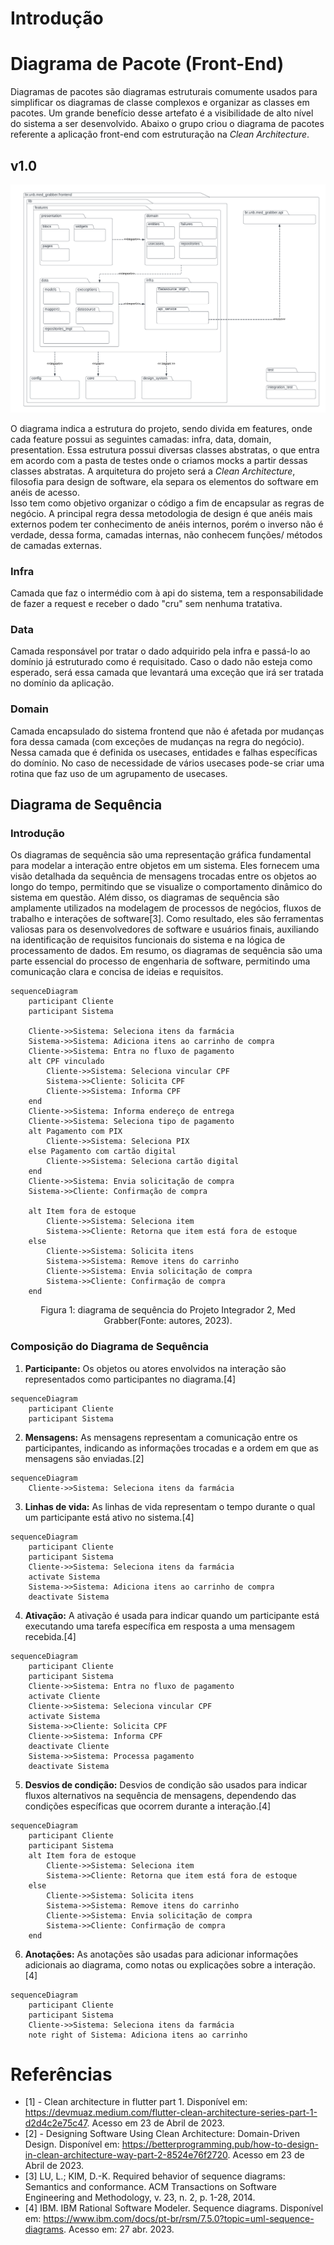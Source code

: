 # Introdução

<!-- Adicionar explicação do que é o documento de arquitetura e sua finalidade -->

# Diagrama de Pacote (Front-End)

Diagramas de pacotes são diagramas estruturais comumente usados para simplificar os diagramas de classe complexos e organizar as classes em pacotes. Um grande benefício desse artefato é a visibilidade de alto nível do sistema a ser desenvolvido. Abaixo o grupo criou o diagrama de pacotes referente a aplicação front-end com estruturação na _Clean Architecture_.

## v1.0

![Diagrama de Pacote Front-End v1.0](./assets/documento_arquitetura/diagrama_pacote_frontend_v1.png)

O diagrama indica a estrutura do projeto, sendo divida em features, onde cada feature possui as seguintes camadas: infra, data, domain, presentation. Essa estrutura possui diversas classes abstratas, o que entra em acordo com a pasta de testes onde o criamos mocks a partir dessas classes abstratas. A arquitetura do projeto será a _Clean Architecture_, filosofia para design de software, ela separa os elementos do software em anéis de acesso.<br>
Isso tem como objetivo organizar o código a fim de encapsular as regras de negócio. A principal regra dessa metodologia de design é que anéis mais externos podem ter conhecimento de anéis internos, porém o inverso não é verdade, dessa forma, camadas internas, não conhecem funções/ métodos de camadas externas.

### Infra

Camada que faz o intermédio com à api do sistema, tem a responsabilidade de fazer a request e receber o dado "cru" sem nenhuma tratativa.

### Data

Camada responsável por tratar o dado adquirido pela infra e passá-lo ao domínio já estruturado como é requisitado. Caso o dado não esteja como esperado, será essa camada que levantará uma exceção que irá ser tratada no domínio da aplicação.

### Domain

Camada encapsulado do sistema frontend que não é afetada por mudanças fora dessa camada (com exceções de mudanças na regra do negócio). Nessa camada que é definida os usecases, entidades e falhas específicas do domínio. No caso de necessidade de vários usecases pode-se criar uma rotina que faz uso de um agrupamento de usecases.

## Diagrama de Sequência

### Introdução

Os diagramas de sequência são uma representação gráfica fundamental para modelar a interação entre objetos em um sistema. Eles fornecem uma visão detalhada da sequência de mensagens trocadas entre os objetos ao longo do tempo, permitindo que se visualize o comportamento dinâmico do sistema em questão. Além disso, os diagramas de sequência são amplamente utilizados na modelagem de processos de negócios, fluxos de trabalho e interações de software[3]. Como resultado, eles são ferramentas valiosas para os desenvolvedores de software e usuários finais, auxiliando na identificação de requisitos funcionais do sistema e na lógica de processamento de dados. Em resumo, os diagramas de sequência são uma parte essencial do processo de engenharia de software, permitindo uma comunicação clara e concisa de ideias e requisitos.


```mermaid
sequenceDiagram
    participant Cliente
    participant Sistema

    Cliente->>Sistema: Seleciona itens da farmácia
    Sistema->>Sistema: Adiciona itens ao carrinho de compra
    Cliente->>Sistema: Entra no fluxo de pagamento
    alt CPF vinculado
        Cliente->>Sistema: Seleciona vincular CPF
        Sistema->>Cliente: Solicita CPF
        Cliente->>Sistema: Informa CPF
    end
    Cliente->>Sistema: Informa endereço de entrega
    Cliente->>Sistema: Seleciona tipo de pagamento
    alt Pagamento com PIX
        Cliente->>Sistema: Seleciona PIX
    else Pagamento com cartão digital
        Cliente->>Sistema: Seleciona cartão digital
    end
    Cliente->>Sistema: Envia solicitação de compra
    Sistema->>Cliente: Confirmação de compra

    alt Item fora de estoque
        Cliente->>Sistema: Seleciona item
        Sistema->>Cliente: Retorna que item está fora de estoque
    else
        Cliente->>Sistema: Solicita itens
        Sistema->>Sistema: Remove itens do carrinho
        Cliente->>Sistema: Envia solicitação de compra
        Sistema->>Cliente: Confirmação de compra
    end
```

<center>

<p> Figura 1: diagrama de sequência do Projeto Integrador 2, Med Grabber(Fonte: autores, 2023).</p>

</center>

### Composição do Diagrama de Sequência

1. **Participante:** Os objetos ou atores envolvidos na interação são representados como participantes no diagrama.[4]

```mermaid
sequenceDiagram
    participant Cliente
    participant Sistema
```

2. **Mensagens:** As mensagens representam a comunicação entre os participantes, indicando as informações trocadas e a ordem em que as mensagens são enviadas.[2]

```mermaid
sequenceDiagram
    Cliente->>Sistema: Seleciona itens da farmácia
```

3. **Linhas de vida:** As linhas de vida representam o tempo durante o qual um participante está ativo no sistema.[4]

```mermaid
sequenceDiagram
    participant Cliente
    participant Sistema
    Cliente->>Sistema: Seleciona itens da farmácia
    activate Sistema
    Sistema->>Sistema: Adiciona itens ao carrinho de compra
    deactivate Sistema

```

4. **Ativação:** A ativação é usada para indicar quando um participante está executando uma tarefa específica em resposta a uma mensagem recebida.[4]

```mermaid
sequenceDiagram
    participant Cliente
    participant Sistema
    Cliente->>Sistema: Entra no fluxo de pagamento
    activate Cliente
    Cliente->>Sistema: Seleciona vincular CPF
    activate Sistema
    Sistema->>Cliente: Solicita CPF
    Cliente->>Sistema: Informa CPF
    deactivate Cliente
    Sistema->>Sistema: Processa pagamento
    deactivate Sistema

```

5. **Desvios de condição:** Desvios de condição são usados para indicar fluxos alternativos na sequência de mensagens, dependendo das condições específicas que ocorrem durante a interação.[4]

```mermaid
sequenceDiagram
    participant Cliente
    participant Sistema
    alt Item fora de estoque
        Cliente->>Sistema: Seleciona item
        Sistema->>Cliente: Retorna que item está fora de estoque
    else
        Cliente->>Sistema: Solicita itens
        Sistema->>Sistema: Remove itens do carrinho
        Cliente->>Sistema: Envia solicitação de compra
        Sistema->>Cliente: Confirmação de compra
    end

```

6. **Anotações:** As anotações são usadas para adicionar informações adicionais ao diagrama, como notas ou explicações sobre a interação.[4]

```mermaid
sequenceDiagram
    participant Cliente
    participant Sistema
    Cliente->>Sistema: Seleciona itens da farmácia
    note right of Sistema: Adiciona itens ao carrinho
```

<!--Bibitex para referencia

@article{LuLunjin2014Rbos,
  title={Required behavior of sequence diagrams: Semantics and conformance},
  author={Lu, Lunjin and Kim, Dae-Kyoo},
  journal={ACM transactions on software engineering and methodology},
  volume={23},
  number={2},
  pages={1--28},
  year={2014}
}

@misc{IBM,
  title={Sequence diagrams},
  author={IBM},
  howpublished={\url{https://www.ibm.com/docs/pt-br/rsm/7.5.0?topic=uml-sequence-diagrams}},
  year={Acesso em: 27 abr. 2023},
}

-->
# Referências

- [1] - Clean architecture in flutter part 1. Disponível em: <https://devmuaz.medium.com/flutter-clean-architecture-series-part-1-d2d4c2e75c47>. Acesso em 23 de Abril de 2023.
- [2] - Designing Software Using Clean Architecture: Domain-Driven Design. Disponível em: <https://betterprogramming.pub/how-to-design-in-clean-architecture-way-part-2-8524e76f2720>. Acesso em 23 de Abril de 2023.
- [3] LU, L.; KIM, D.-K. Required behavior of sequence diagrams: Semantics and conformance. ACM Transactions on Software Engineering and Methodology, v. 23, n. 2, p. 1-28, 2014.
- [4] IBM. IBM Rational Software Modeler. Sequence diagrams. Disponível em: https://www.ibm.com/docs/pt-br/rsm/7.5.0?topic=uml-sequence-diagrams. Acesso em: 27 abr. 2023.